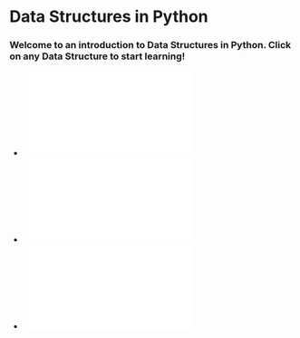 # Data Structures in Python
### Welcome to an introduction to Data Structures in Python. Click on any Data Structure to start learning!
- ![Set](/Set/Set.md)
- ![Stack](/Stack/stack.md)
- ![Tree](/Tree/Tree.md)